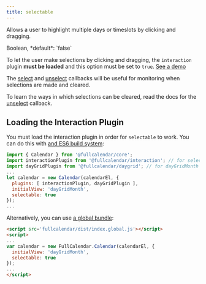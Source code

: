 ```yaml
---
title: selectable
---
```


Allows a user to highlight multiple days or timeslots by clicking and dragging.

<div class='spec' markdown='1'>
Boolean, *default*: `false`
</div>

To let the user make selections by clicking and dragging, the `interaction` plugin **must be loaded** and this option must be set to `true`.
<a href='date-clicking-selecting-demo' class='more-link'>See a demo</a>

The [select](select-callback) and [unselect](unselect-callback) callbacks will be useful for monitoring when selections are made and cleared.

To learn the ways in which selections can be cleared, read the docs for the [unselect](unselect-callback) callback.

## Loading the Interaction Plugin

You must load the interaction plugin in order for `selectable` to work. You can do this with [and ES6 build system](initialize-es6):

```js
import { Calendar } from '@fullcalendar/core';
import interactionPlugin from '@fullcalendar/interaction'; // for selectable
import dayGridPlugin from '@fullcalendar/daygrid'; // for dayGridMonth view
...
let calendar = new Calendar(calendarEl, {
  plugins: [ interactionPlugin, dayGridPlugin ],
  initialView: 'dayGridMonth',
  selectable: true
});
...
```

Alternatively, you can use [a global bundle](initialize-globals):

```html
<script src='fullcalendar/dist/index.global.js'></script>
<script>
...
var calendar = new FullCalendar.Calendar(calendarEl, {
  initialView: 'dayGridMonth',
  selectable: true
});
...
</script>
```
